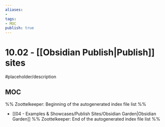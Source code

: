 ```yaml
---
aliases:
- 
tags: 
- MOC
publish: true
---
```


# 10.02 - [[Obsidian Publish|Publish]] sites

#placeholder/description 

## MOC

%% Zoottelkeeper: Beginning of the autogenerated index file list  %%
-  [[04 - Examples & Showcases/Publish Sites/Obsidian Garden|Obsidian Garden]]
%% Zoottelkeeper: End of the autogenerated index file list  %%
